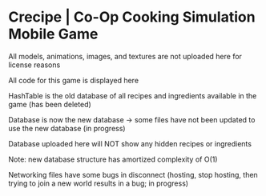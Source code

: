 # Crecipe | Co-Op Cooking Simulation Mobile Game


All models, animations, images, and textures are not uploaded here for license reasons

All code for this game is displayed here

HashTable is the old database of all recipes and ingredients available in the game (has been deleted)

Database is now the new database -> some files have not been updated to use the new database (in progress)

Database uploaded here will NOT show any hidden recipes or ingredients

Note: new database structure has amortized complexity of O(1)

Networking files have some bugs in disconnect (hosting, stop hosting, then trying to join a new world results in a bug; in progress)
